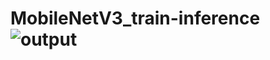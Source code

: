 # MobileNetV3_train-inference![output](https://user-images.githubusercontent.com/45326995/179370811-66dcb8fd-94bc-41df-afa6-065936702451.gif)
